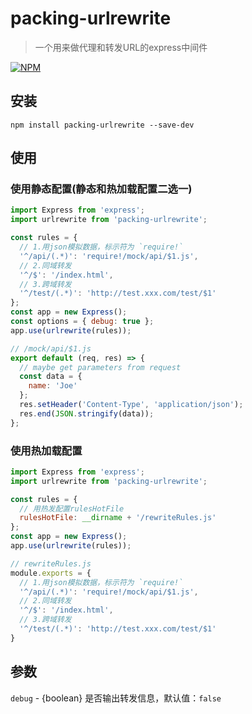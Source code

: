 # packing-urlrewrite

>一个用来做代理和转发URL的express中间件

[![NPM](https://nodei.co/npm/packing-urlrewrite.png)](https://nodei.co/npm/packing-urlrewrite/)

## 安装
```
npm install packing-urlrewrite --save-dev
```

## 使用

### 使用静态配置(静态和热加载配置二选一)

```javascript
import Express from 'express';
import urlrewrite from 'packing-urlrewrite';

const rules = {
  // 1.用json模拟数据，标示符为 `require!`
  '^/api/(.*)': 'require!/mock/api/$1.js',
  // 2.同域转发
  '^/$': '/index.html',
  // 3.跨域转发
  '^/test/(.*)': 'http://test.xxx.com/test/$1'
};
const app = new Express();
const options = { debug: true };
app.use(urlrewrite(rules));
```


```javascript
// /mock/api/$1.js
export default (req, res) => {
  // maybe get parameters from request
  const data = {
    name: 'Joe'
  };
  res.setHeader('Content-Type', 'application/json');
  res.end(JSON.stringify(data));
};
```

### 使用热加载配置

```javascript
import Express from 'express';
import urlrewrite from 'packing-urlrewrite';

const rules = {
  // 用热发配置rulesHotFile
  rulesHotFile: __dirname + '/rewriteRules.js'
};
const app = new Express();
app.use(urlrewrite(rules));
```

```javascript
// rewriteRules.js
module.exports = {
  // 1.用json模拟数据，标示符为 `require!`
  '^/api/(.*)': 'require!/mock/api/$1.js',
  // 2.同域转发
  '^/$': '/index.html',
  // 3.跨域转发
  '^/test/(.*)': 'http://test.xxx.com/test/$1'
}
```
## 参数
`debug` - {boolean} 是否输出转发信息，默认值：`false`
